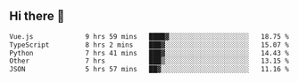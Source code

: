 ## Hi there 👋

<!--START_SECTION:waka-->

```txt
Vue.js             9 hrs 59 mins   ████▓░░░░░░░░░░░░░░░░░░░░   18.75 %
TypeScript         8 hrs 2 mins    ███▓░░░░░░░░░░░░░░░░░░░░░   15.07 %
Python             7 hrs 41 mins   ███▓░░░░░░░░░░░░░░░░░░░░░   14.43 %
Other              7 hrs           ███▒░░░░░░░░░░░░░░░░░░░░░   13.15 %
JSON               5 hrs 57 mins   ██▓░░░░░░░░░░░░░░░░░░░░░░   11.16 %
```

<!--END_SECTION:waka-->
